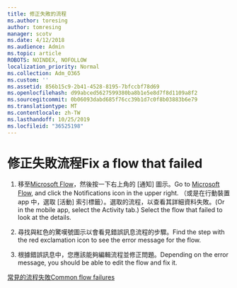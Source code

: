 ```yaml
---
title: 修正失敗的流程
ms.author: toresing
author: tomresing
manager: scotv
ms.date: 4/12/2018
ms.audience: Admin
ms.topic: article
ROBOTS: NOINDEX, NOFOLLOW
localization_priority: Normal
ms.collection: Adm_O365
ms.custom: ''
ms.assetid: 856b15c9-2b41-4528-8195-7bfccbf78d69
ms.openlocfilehash: d99abced5627599380ba8b1e5e8d7f8d1109a8f2
ms.sourcegitcommit: 0b06093dabd685f76cc39b1d7c0f8b03883b6e79
ms.translationtype: MT
ms.contentlocale: zh-TW
ms.lasthandoff: 10/25/2019
ms.locfileid: "36525198"
---
```

# <a name="fix-a-flow-that-failed"></a><span data-ttu-id="89f13-102">修正失敗流程</span><span class="sxs-lookup"><span data-stu-id="89f13-102">Fix a flow that failed</span></span>

1. <span data-ttu-id="89f13-103">移至[Microsoft Flow](https://flow.microsoft.com/)，然後按一下右上角的 [通知] 圖示。</span><span class="sxs-lookup"><span data-stu-id="89f13-103">Go to [Microsoft Flow](https://flow.microsoft.com/), and click the Notifications icon in the upper right.</span></span> <span data-ttu-id="89f13-104">（或是在行動裝置 app 中，選取 [活動] 索引標籤）。選取的流程，以查看其詳細資料失敗。</span><span class="sxs-lookup"><span data-stu-id="89f13-104">(Or in the mobile app, select the Activity tab.) Select the flow that failed to look at the details.</span></span>
    
2. <span data-ttu-id="89f13-105">尋找與紅色的驚嘆號圖示以會看見錯誤訊息流程的步驟。</span><span class="sxs-lookup"><span data-stu-id="89f13-105">Find the step with the red exclamation icon to see the error message for the flow.</span></span>
    
3. <span data-ttu-id="89f13-106">根據錯誤訊息中，您應該能夠編輯流程並修正問題。</span><span class="sxs-lookup"><span data-stu-id="89f13-106">Depending on the error message, you should be able to edit the flow and fix it.</span></span> 
    
[<span data-ttu-id="89f13-107">常見的流程失敗</span><span class="sxs-lookup"><span data-stu-id="89f13-107">Common flow failures</span></span>](https://go.microsoft.com/fwlink/?linkid=872110)
  

